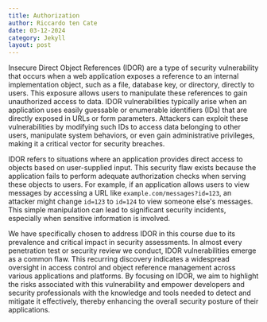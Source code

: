 ```yaml
---
title: Authorization
author: Riccardo ten Cate
date: 03-12-2024
category: Jekyll
layout: post
---
```

Insecure Direct Object References (IDOR) are a type of security vulnerability that occurs when a web application exposes a reference to an internal implementation object, such as a file, database key, or directory, directly to users. This exposure allows users to manipulate these references to gain unauthorized access to data. IDOR vulnerabilities typically arise when an application uses easily guessable or enumerable identifiers (IDs) that are directly exposed in URLs or form parameters. Attackers can exploit these vulnerabilities by modifying such IDs to access data belonging to other users, manipulate system behaviors, or even gain administrative privileges, making it a critical vector for security breaches.

IDOR refers to situations where an application provides direct access to objects based on user-supplied input. This security flaw exists because the application fails to perform adequate authorization checks when serving these objects to users. For example, if an application allows users to view messages by accessing a URL like `example.com/messages?id=123`, an attacker might change `id=123` to `id=124` to view someone else's messages. This simple manipulation can lead to significant security incidents, especially when sensitive information is involved.

We have specifically chosen to address IDOR in this course due to its prevalence and critical impact in security assessments. In almost every penetration test or security review we conduct, IDOR vulnerabilities emerge as a common flaw. This recurring discovery indicates a widespread oversight in access control and object reference management across various applications and platforms. By focusing on IDOR, we aim to highlight the risks associated with this vulnerability and empower developers and security professionals with the knowledge and tools needed to detect and mitigate it effectively, thereby enhancing the overall security posture of their applications.